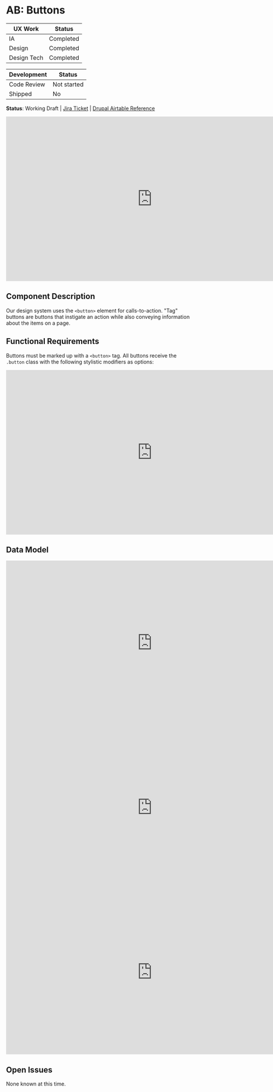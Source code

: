 # AB: Buttons
| UX Work       | Status        |
|---------------|---------------|
| IA            | Completed     |
| Design        | Completed     |
| Design Tech   | Completed     |

| Development   | Status        |
|---------------|---------------|
| Code Review   | Not started   |
| Shipped       | No            |

**Status**: Working Draft | [Jira Ticket](https://jira.nypl.org/browse/RENO-58) | [Drupal Airtable Reference]()

<iframe style="border: none;" width="800" height="450" src="https://www.figma.com/embed?embed_host=share&url=https%3A%2F%2Fwww.figma.com%2Ffile%2FqShodlfNCJHb8n03IFyApM%2FWorking-Component-Library%3Fnode-id%3D1275%253A1405" allowfullscreen></iframe>

## Component Description
Our design system uses the `<button>` element for calls-to-action. "Tag" buttons are buttons that instigate an action while also conveying information about the items on a page. 

## Functional Requirements
Buttons must be marked up with a `<button>` tag. All buttons receive the `.button` class with the following stylistic modifiers as options: 

<iframe style="border: none;" width="800" height="450" src="https://raw.githubusercontent.com/NYPL/nypl_emulsify/master/components/_patterns/01-atoms/06-buttons/_buttons.scss"></iframe>

## Data Model
<!-- iframe for base element -->
<iframe style="border: none;" width="800" height="450" src="https://raw.githubusercontent.com/NYPL/nypl_emulsify/master/components/_patterns/01-atoms/06-buttons/button.yml"></iframe>

<!-- iframe(s) for variations data -->
<iframe style="border: none;" width="800" height="450" src="https://raw.githubusercontent.com/NYPL/nypl_emulsify/master/components/_patterns/01-atoms/06-buttons/01-button~alt.yml"></iframe>

<iframe style="border: none;" width="800" height="450" src="https://raw.githubusercontent.com/NYPL/nypl_emulsify/master/components/_patterns/01-atoms/06-buttons/02-button~alt-2.yml"></iframe>

## Open Issues
None known at this time.